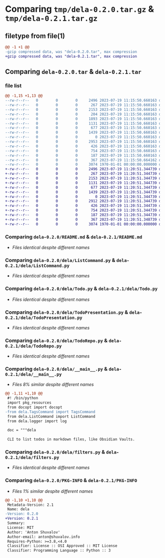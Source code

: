 # Comparing `tmp/dela-0.2.0.tar.gz` & `tmp/dela-0.2.1.tar.gz`

## filetype from file(1)

```diff
@@ -1 +1 @@
-gzip compressed data, was "dela-0.2.0.tar", max compression
+gzip compressed data, was "dela-0.2.1.tar", max compression
```

## Comparing `dela-0.2.0.tar` & `dela-0.2.1.tar`

### file list

```diff
@@ -1,15 +1,13 @@
--rw-r--r--   0        0        0     2496 2023-07-19 11:15:50.660163 dela-0.2.0/README.md
--rw-r--r--   0        0        0      267 2023-07-19 11:15:50.660163 dela-0.2.0/dela/FileReader.py
--rw-r--r--   0        0        0     2153 2023-07-19 11:15:50.660163 dela-0.2.0/dela/ListCommand.py
--rw-r--r--   0        0        0      204 2023-07-19 11:15:50.660163 dela-0.2.0/dela/TagPresentation.py
--rw-r--r--   0        0        0     1893 2023-07-19 11:15:50.660163 dela-0.2.0/dela/TagsCommand.py
--rw-r--r--   0        0        0     1131 2023-07-19 11:15:50.660163 dela-0.2.0/dela/Todo.py
--rw-r--r--   0        0        0      677 2023-07-19 11:15:50.660163 dela-0.2.0/dela/TodoPresentation.py
--rw-r--r--   0        0        0     1439 2023-07-19 11:15:50.660163 dela-0.2.0/dela/TodoRepo.py
--rw-r--r--   0        0        0        0 2023-07-19 11:15:50.660163 dela-0.2.0/dela/__init__.py
--rw-r--r--   0        0        0     2953 2023-07-19 11:15:50.660163 dela-0.2.0/dela/__main__.py
--rw-r--r--   0        0        0      426 2023-07-19 11:15:50.660163 dela-0.2.0/dela/comparators.py
--rw-r--r--   0        0        0      754 2023-07-19 11:15:50.660163 dela-0.2.0/dela/filters.py
--rw-r--r--   0        0        0      187 2023-07-19 11:15:50.660163 dela-0.2.0/dela/logger.py
--rw-r--r--   0        0        0      367 2023-07-19 11:15:50.664162 dela-0.2.0/pyproject.toml
--rw-r--r--   0        0        0     3074 1970-01-01 00:00:00.000000 dela-0.2.0/PKG-INFO
+-rw-r--r--   0        0        0     2496 2023-07-19 11:20:51.344739 dela-0.2.1/README.md
+-rw-r--r--   0        0        0      267 2023-07-19 11:20:51.344739 dela-0.2.1/dela/FileReader.py
+-rw-r--r--   0        0        0     2153 2023-07-19 11:20:51.344739 dela-0.2.1/dela/ListCommand.py
+-rw-r--r--   0        0        0     1131 2023-07-19 11:20:51.344739 dela-0.2.1/dela/Todo.py
+-rw-r--r--   0        0        0      677 2023-07-19 11:20:51.344739 dela-0.2.1/dela/TodoPresentation.py
+-rw-r--r--   0        0        0     1439 2023-07-19 11:20:51.344739 dela-0.2.1/dela/TodoRepo.py
+-rw-r--r--   0        0        0        0 2023-07-19 11:20:51.344739 dela-0.2.1/dela/__init__.py
+-rw-r--r--   0        0        0     2912 2023-07-19 11:20:51.344739 dela-0.2.1/dela/__main__.py
+-rw-r--r--   0        0        0      426 2023-07-19 11:20:51.344739 dela-0.2.1/dela/comparators.py
+-rw-r--r--   0        0        0      754 2023-07-19 11:20:51.344739 dela-0.2.1/dela/filters.py
+-rw-r--r--   0        0        0      187 2023-07-19 11:20:51.344739 dela-0.2.1/dela/logger.py
+-rw-r--r--   0        0        0      367 2023-07-19 11:20:51.348739 dela-0.2.1/pyproject.toml
+-rw-r--r--   0        0        0     3074 1970-01-01 00:00:00.000000 dela-0.2.1/PKG-INFO
```

### Comparing `dela-0.2.0/README.md` & `dela-0.2.1/README.md`

 * *Files identical despite different names*

### Comparing `dela-0.2.0/dela/ListCommand.py` & `dela-0.2.1/dela/ListCommand.py`

 * *Files identical despite different names*

### Comparing `dela-0.2.0/dela/Todo.py` & `dela-0.2.1/dela/Todo.py`

 * *Files identical despite different names*

### Comparing `dela-0.2.0/dela/TodoPresentation.py` & `dela-0.2.1/dela/TodoPresentation.py`

 * *Files identical despite different names*

### Comparing `dela-0.2.0/dela/TodoRepo.py` & `dela-0.2.1/dela/TodoRepo.py`

 * *Files identical despite different names*

### Comparing `dela-0.2.0/dela/__main__.py` & `dela-0.2.1/dela/__main__.py`

 * *Files 8% similar despite different names*

```diff
@@ -1,11 +1,10 @@
 #! /bin/python
 import pkg_resources
 from docopt import docopt
-from dela.TagsCommand import TagsCommand
 from dela.ListCommand import ListCommand
 from dela.logger import log
 
 doc = """dela
 
 CLI to list todos in markdown files, like Obsidian Vaults.
```

### Comparing `dela-0.2.0/dela/filters.py` & `dela-0.2.1/dela/filters.py`

 * *Files identical despite different names*

### Comparing `dela-0.2.0/PKG-INFO` & `dela-0.2.1/PKG-INFO`

 * *Files 1% similar despite different names*

```diff
@@ -1,10 +1,10 @@
 Metadata-Version: 2.1
 Name: dela
-Version: 0.2.0
+Version: 0.2.1
 Summary: 
 License: MIT
 Author: 'Anton Shuvalov'
 Author-email: anton@shuvalov.info
 Requires-Python: >=3.8,<4.0
 Classifier: License :: OSI Approved :: MIT License
 Classifier: Programming Language :: Python :: 3
```

